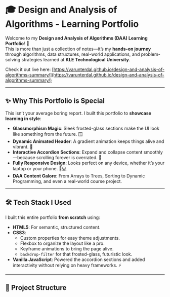 # 🎓 Design and Analysis of Algorithms - Learning Portfolio

Welcome to my **Design and Analysis of Algorithms (DAA) Learning Portfolio**! 🚀  
This is more than just a collection of notes—it’s my **hands-on journey** through algorithms, data structures, real-world applications, and problem-solving strategies learned at **KLE Technological University**.  

Check it out live here: [https://varunterdal.github.io/design-and-analysis-of-algorithms-summary/](https://varunterdal.github.io/design-and-analysis-of-algorithms-summary/)

---

## ✨ Why This Portfolio is Special

This isn’t your average boring report. I built this portfolio to **showcase learning in style**:

- **Glassmorphism Magic**: Sleek frosted-glass sections make the UI look like something from the future. 🪟  
- **Dynamic Animated Header**: A gradient animation keeps things alive and vibrant. 🌈  
- **Interactive Accordion Sections**: Expand and collapse content smoothly—because scrolling forever is overrated. 🎢  
- **Fully Responsive Design**: Looks perfect on any device, whether it’s your laptop or your phone. 📱💻  
- **DAA Content Galore**: From Arrays to Trees, Sorting to Dynamic Programming, and even a real-world course project.  

---

## 🛠️ Tech Stack I Used

I built this entire portfolio **from scratch** using:

- **HTML5**: For semantic, structured content.  
- **CSS3**:
  - Custom properties for easy theme adjustments.  
  - Flexbox to organize the layout like a pro.  
  - Keyframe animations to bring the page alive.  
  - `backdrop-filter` for that frosted-glass, futuristic look.  
- **Vanilla JavaScript**: Powered the accordion sections and added interactivity without relying on heavy frameworks. ⚡  

---

## 📂 Project Structure

